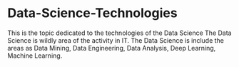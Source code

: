 # Data-Science-Technologies
This is the topic dedicated to the technologies of the Data Science
The Data Science is wildly area of the activity in IT.
The Data Science is include the areas as Data Mining, Data Engineering, Data Analysis, Deep Learning, Machine Learning.
